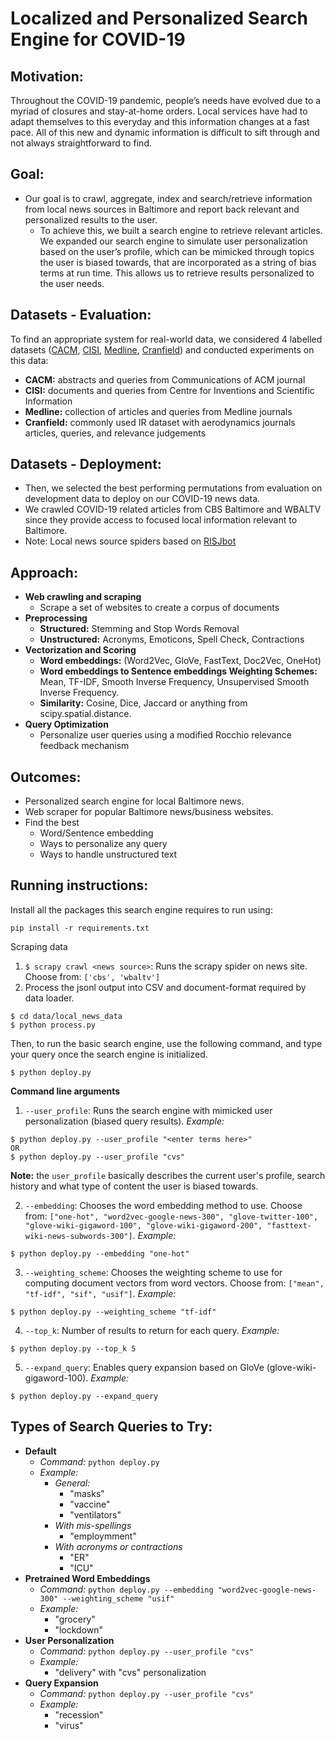 # Localized and Personalized Search Engine for COVID-19

## Motivation:
Throughout the COVID-19 pandemic, people’s needs have evolved due to a myriad of closures and stay-at-home orders. Local services have had to adapt themselves to this everyday and this information changes at a fast pace. All of this new and dynamic information is difficult to sift through and not always straightforward to find.


## Goal:
- Our goal is to crawl, aggregate, index and search/retrieve information from local news sources in Baltimore and report back relevant and personalized results to the user.
  - To achieve this, we built a search engine to retrieve relevant articles. We expanded our search engine to simulate user personalization based on the user’s profile, which can be mimicked through topics the user is biased towards, that are incorporated as a string of bias terms at run time. This allows us to retrieve results personalized to the user needs.


## Datasets - Evaluation:
To find an appropriate system for real-world data, we considered 4 labelled datasets ([CACM](http://ir.dcs.gla.ac.uk/resources/test_collections/cacm/), [CISI](https://www.kaggle.com/dmaso01dsta/cisi-a-dataset-for-information-retrieval/version/1), [Medline](http://www.trec-cds.org/2017.html), [Cranfield](http://ir.dcs.gla.ac.uk/resources/test_collections/cran/)) and conducted experiments on this data:
- **CACM:** abstracts and queries from Communications of ACM journal
- **CISI:** documents and queries from Centre for Inventions and Scientific Information
- **Medline:** collection of articles and queries from Medline journals
- **Cranfield:** commonly used IR dataset with aerodynamics journals articles, queries, and relevance judgements

## Datasets - Deployment:
- Then, we selected the best performing permutations from evaluation on development data to deploy on our COVID-19 news data.
- We crawled COVID-19 related articles from CBS Baltimore and WBALTV since they provide access to focused local information relevant to Baltimore.
- Note: Local news source spiders based on [RISJbot](https://github.com/pmyteh/RISJbot)

## Approach:
- **Web crawling and scraping**
  - Scrape a set of websites to create a corpus of documents
- **Preprocessing**
  - **Structured:** Stemming and Stop Words Removal
  - **Unstructured:** Acronyms, Emoticons, Spell Check, Contractions
- **Vectorization and Scoring**
  - **Word embeddings:** (Word2Vec, GloVe, FastText, Doc2Vec, OneHot)
  - **Word embeddings to Sentence embeddings Weighting Schemes:** Mean, TF-IDF, Smooth Inverse Frequency, Unsupervised Smooth Inverse Frequency.
  - **Similarity:** Cosine, Dice, Jaccard or anything from scipy.spatial.distance.
- **Query Optimization**
  - Personalize user queries using a modified Rocchio relevance feedback mechanism

## Outcomes:
- Personalized search engine for local Baltimore news.
- Web scraper for popular Baltimore news/business websites.
- Find the best
  - Word/Sentence embedding
  - Ways to personalize any query
  - Ways to handle unstructured text

## Running instructions:

Install all the packages this search engine requires to run using:
```
pip install -r requirements.txt
```

Scraping data

1. `$ scrapy crawl <news source>`: Runs the scrapy spider on news site. Choose from: `['cbs', 'wbaltv']`
2. Process the jsonl output into CSV and document-format required by data loader.
  ```
  $ cd data/local_news_data
  $ python process.py
  ```

Then, to run the basic search engine, use the following command, and type your query once the search engine is initialized.
```
$ python deploy.py
```

**Command line arguments**

1. `--user_profile`: Runs the search engine with mimicked user personalization (biased query results). _Example:_
  ```
  $ python deploy.py --user_profile "<enter terms here>"
  OR
  $ python deploy.py --user_profile "cvs"
  ```
  **Note:** the `user_profile` basically describes the current user's profile, search history and what type of content the user is biased towards.

2. `--embedding`: Chooses the word embedding method to use. Choose from: `["one-hot", "word2vec-google-news-300", "glove-twitter-100", "glove-wiki-gigaword-100", "glove-wiki-gigaword-200", "fasttext-wiki-news-subwords-300"]`. _Example:_
  ```
  $ python deploy.py --embedding "one-hot"
  ```
3. `--weighting_scheme`: Chooses the weighting scheme to use for computing document vectors from word vectors. Choose from: `["mean", "tf-idf", "sif", "usif"]`. _Example:_
  ```
  $ python deploy.py --weighting_scheme "tf-idf"
  ```
4. `--top_k`: Number of results to return for each query. _Example:_
  ```
  $ python deploy.py --top_k 5
  ```
5. `--expand_query`: Enables query expansion based on GloVe (glove-wiki-gigaword-100). _Example:_
  ```
  $ python deploy.py --expand_query
  ```

## Types of Search Queries to Try:

- **Default**
  - *Command:* `python deploy.py`
  - *Example:*
    - *General:*
      - "masks"
      - "vaccine"
      - "ventilators"
    - *With mis-spellings*
      - "employmment"
    - *With acronyms or contractions*
      - "ER"
      - "ICU"
- **Pretrained Word Embeddings**
  - *Command:* `python deploy.py --embedding "word2vec-google-news-300" --weighting_scheme "usif"`
  - *Example:*
    - "grocery"
    - "lockdown"
- **User Personalization**
  - *Command:* `python deploy.py --user_profile "cvs"`
  - *Example:*
    - "delivery" with "cvs" personalization
- **Query Expansion**
  - *Command:* `python deploy.py --user_profile "cvs"`
  - *Example:*
    - "recession"
    - "virus"
